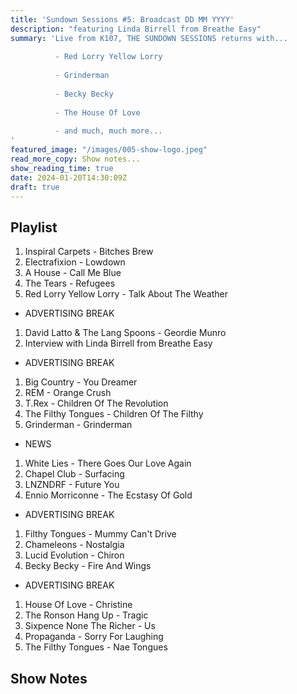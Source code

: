 ```yaml
---
title: 'Sundown Sessions #5: Broadcast DD MM YYYY'
description: "featuring Linda Birrell from Breathe Easy"
summary: 'Live from K107, THE SUNDOWN SESSIONS returns with...
 
          - Red Lorry Yellow Lorry
                    
          - Grinderman
          
          - Becky Becky
          
          - The House Of Love
          
          - and much, much more...
'
featured_image: "/images/005-show-logo.jpeg"
read_more_copy: Show notes...
show_reading_time: true
date: 2024-01-20T14:30:09Z
draft: true
---
```


## Playlist

1. Inspiral Carpets - Bitches Brew
2. Electrafixion - Lowdown
3. A House - Call Me Blue
4. The Tears - Refugees
5. Red Lorry Yellow Lorry - Talk About The Weather

- ADVERTISING BREAK

1. David Latto & The Lang Spoons - Geordie Munro
2. Interview with Linda Birrell from Breathe Easy

- ADVERTISING BREAK

1. Big Country - You Dreamer
2. REM - Orange Crush
3. T.Rex - Children Of The Revolution
4. The Filthy Tongues - Children Of The Filthy
5. Grinderman - Grinderman

- NEWS

1. White Lies - There Goes Our Love Again
2. Chapel Club - Surfacing
3. LNZNDRF - Future You
4. Ennio Morriconne - The Ecstasy Of Gold

- ADVERTISING BREAK

1. Filthy Tongues - Mummy Can't Drive
2. Chameleons - Nostalgia
3. Lucid Evolution - Chiron
4. Becky Becky - Fire And Wings

- ADVERTISING BREAK

1. House Of Love - Christine
2. The Ronson Hang Up - Tragic
3. Sixpence None The Richer - Us
4. Propaganda - Sorry For Laughing
5. The Filthy Tongues - Nae Tongues

## Show Notes 